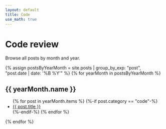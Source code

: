```yaml
---
layout: default
title: Code
use_math: true
---
```


# Code review

Browse all posts by month and year.

{% assign postsByYearMonth = site.posts | group_by_exp: "post", "post.date | date: '%B %Y'" %}
{% for yearMonth in postsByYearMonth %}
  <h2>{{ yearMonth.name }}</h2>
  <ul>
    {% for post in yearMonth.items %}
      {%-if post.category == "code"-%}
        <li><a href="{{ post.url }}">{{ post.title }}</a></li>
      {%-endif-%}
    {% endfor %}
  </ul>
{% endfor %}
